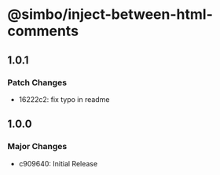 # @simbo/inject-between-html-comments

## 1.0.1

### Patch Changes

- 16222c2: fix typo in readme

## 1.0.0

### Major Changes

- c909640: Initial Release

